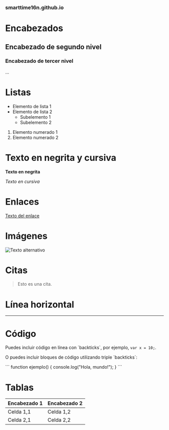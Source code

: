 ### smarttime16n.github.io
# Encabezados

## Encabezado de segundo nivel

### Encabezado de tercer nivel

...

# Listas

- Elemento de lista 1
- Elemento de lista 2
  - Subelemento 1
  - Subelemento 2

1. Elemento numerado 1
2. Elemento numerado 2

# Texto en negrita y cursiva

**Texto en negrita**

*Texto en cursiva*

# Enlaces

[Texto del enlace](http://www.ejemplo.com)

# Imágenes

![Texto alternativo](https://www.google.com/url?sa=i&url=https%3A%2F%2Fwww.freepik.es%2Ffotos-premium%2Fcentro-ciudad-amsterdam-paisaje-urbano-holanda-al-atardecer_21672992.htm&psig=AOvVaw3pFDXvd_vOIXYP3bCsF7wC&ust=1708476410612000&source=images&cd=vfe&opi=89978449&ved=0CBIQjRxqFwoTCJCsp97YuIQDFQAAAAAdAAAAABAI)

# Citas

> Esto es una cita.

# Línea horizontal

---

# Código

Puedes incluir código en línea con \`backticks\`, por ejemplo, `var x = 10;`.

O puedes incluir bloques de código utilizando triple \`backticks\`:

\```
function ejemplo() {
  console.log("Hola, mundo!");
}
\```

# Tablas

| Encabezado 1 | Encabezado 2 |
| ------------ | ------------ |
| Celda 1,1     | Celda 1,2     |
| Celda 2,1     | Celda 2,2     |
